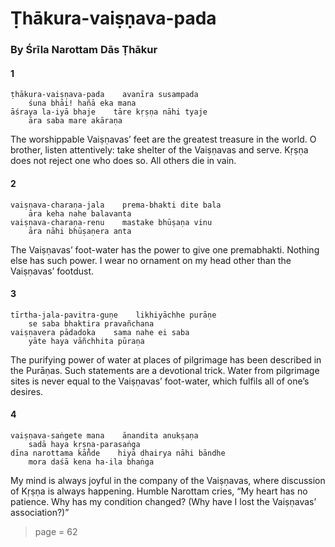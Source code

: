 # Ṭhākura-vaiṣṇava-pada

### By Śrīla Narottam Dās Ṭhākur

#### 1

    ṭhākura-vaiṣṇava-pada    avanīra susampada
        śuna bhāi! hañā eka mana
    āśraya la-iyā bhaje    tāre kṛṣṇa nāhi tyaje
        āra saba mare akāraṇa

The worshippable Vaiṣṇavas’ feet are the greatest treasure in the world. O brother, listen attentively: take shelter of the Vaiṣṇavas and serve. Kṛṣṇa does not reject one who does so. All others die in vain.

#### 2

    vaiṣṇava-charaṇa-jala    prema-bhakti dite bala
        āra keha nahe balavanta
    vaiṣṇava-charaṇa-renu    mastake bhūṣaṇa vinu
        āra nāhi bhūṣaṇera anta

The Vaiṣṇavas’ foot-water has the power to give one premabhakti. Nothing else has such power. I wear no ornament on my head other than the Vaiṣṇavas’ footdust.

#### 3

    tīrtha-jala-pavitra-guṇe    likhiyāchhe purāṇe
        se saba bhaktira pravañchana
    vaiṣṇavera pādadoka    sama nahe ei saba
        yāte haya vāñchhita pūraṇa

The purifying power of water at places of pilgrimage has been described in the Purāṇas. Such statements are a devotional trick. Water from pilgrimage sites is never equal to the Vaiṣṇavas’ foot-water, which fulfils all of one’s desires.

#### 4

    vaiṣṇava-saṅgete mana    ānandita anukṣaṇa
        sadā haya kṛṣṇa-parasaṅga
    dīna narottama kā̐nde    hiyā dhairya nāhi bāndhe
        mora daśā kena ha-ila bhaṅga

My mind is always joyful in the company of the Vaiṣṇavas, where discussion of Kṛṣṇa is always happening. Humble Narottam cries, “My heart has no patience. Why has my condition changed? (Why have I lost the Vaiṣṇavas’ association?)”


> page = 62
